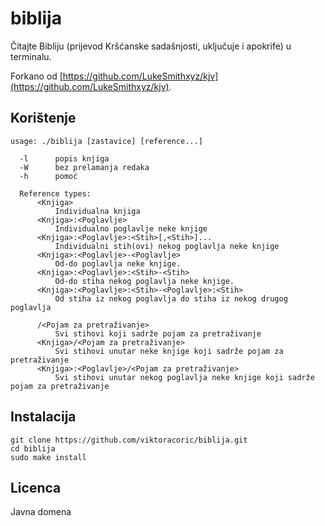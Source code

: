 # biblija

Čitajte Bibliju (prijevod Kršćanske sadašnjosti, uključuje i apokrife) u terminalu.

Forkano od [https://github.com/LukeSmithxyz/kjv](https://github.com/LukeSmithxyz/kjv).


## Korištenje

    usage: ./biblija [zastavice] [reference...]

      -l      popis knjiga
      -W      bez prelamanja redaka
      -h      pomoć

      Reference types:
          <Knjiga>
              Individualna knjiga
          <Knjiga>:<Poglavlje>
              Individualno poglavlje neke knjige
          <Knjiga>:<Poglavlje>:<Stih>[,<Stih>]...
              Individualni stih(ovi) nekog poglavlja neke knjige
          <Knjiga>:<Poglavlje>-<Poglavlje>
              Od-do poglavlja neke knjige.
          <Knjiga>:<Poglavlje>:<Stih>-<Stih>
              Od-do stiha nekog poglavlja neke knjige.
          <Knjiga>:<Poglavlje>:<Stih>-<Poglavlje>:<Stih>
              Od stiha iz nekog poglavlja do stiha iz nekog drugog poglavlja

          /<Pojam za pretraživanje>
              Svi stihovi koji sadrže pojam za pretraživanje
          <Knjiga>/<Pojam za pretraživanje>
              Svi stihovi unutar neke knjige koji sadrže pojam za pretraživanje
          <Knjiga>:<Poglavlje>/<Pojam za pretraživanje>
              Svi stihovi unutar nekog poglavlja neke knjige koji sadrže pojam za pretraživanje

## Instalacija

    git clone https://github.com/viktoracoric/biblija.git
    cd biblija
    sudo make install

## Licenca

Javna domena
